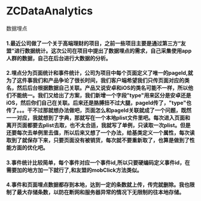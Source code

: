 # ZCDataAnalytics
数据埋点

#### 1.最近公司做了一个关于高端理财的项目，之前一些项目主要是通过第三方“友盟”进行数据统计。这次公司在项目中提出了数据埋点的需求，自己采集使用app人群的数据，自己在后台进行大数据的分析。

#### 2.埋点分为页面统计和事件统计，公司为项目中每个页面定义了唯一的pageId,就为了这件事我们和产品争论了很长时间，我们客户端希望我们只传页面对应的类名，然后后台根据数据自己关联。产品又说安卓和iOS的类名可能不一样，所以他们不能统一。我们又给出了方案，我们新增一个字段"type"用来区分是安卓还是iOS，然后你们自己在关联。后来还是胳膊扭不过大腿，pageId传了，"type"也传了。。。干不过那就想办法做吧，页面怎么和pageId关联就成了一个问题，既然一一对应，我就想到了字典，那就写在一个本地plist文件里吧。每次进入页面和离开页面都要去plist去取，也不太合适，我就写了单例，只读取一次plist。但是还要每次去单例里去值，所以后来又想了一个办法，给基类定义一个属性，每次读取到了就保存下来，只要页面没有被销货，每次就不要重新取了，也算是做到了性能方面的优化吧。

#### 3.事件统计比较简单，每个事件对应一个事件id,所以只要硬编码定义事件id，在需要加的地方加一下就行了,和友盟的mobClick方法类似。

#### 4.事件和页面埋点数据都存到本地，达到一定的条数就上传，传完就删除。我也限制了最大存储条数，以防在断网和服务器异常的情况下无限制的往本地存储。
